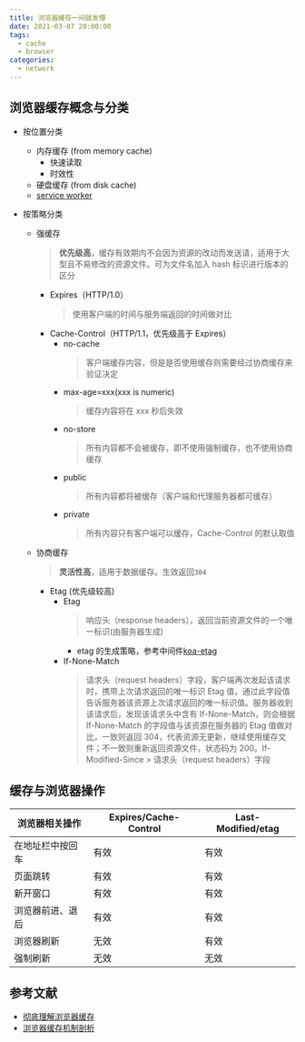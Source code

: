 ```yaml
---
title: 浏览器缓存一问就发懵
date: 2021-03-07 20:00:00
tags:
  - cache
  - browser
categories:
  - network
---
```


## 浏览器缓存概念与分类

- 按位置分类

  - 内存缓存 (from memory cache)
    - 快速读取
    - 时效性
  - 硬盘缓存 (from disk cache)
  - [service worker](https://x5.tencent.com/product/service-worker.html)

- 按策略分类
  - 强缓存
    > **优先级高**，缓存有效期内不会因为资源的改动而发送请，适用于大型且不易修改的资源文件。可为文件名加入 hash 标识进行版本的区分
    - Expires（HTTP/1.0）
      > 使用客户端的时间与服务端返回的时间做对比
    - Cache-Control（HTTP/1.1，优先级高于 Expires）
      - no-cache
        > 客户端缓存内容，但是是否使用缓存则需要经过协商缓存来验证决定
      - max-age=xxx(xxx is numeric)
        > 缓存内容将在 xxx 秒后失效
      - no-store
        > 所有内容都不会被缓存，即不使用强制缓存，也不使用协商缓存
      - public
        > 所有内容都将被缓存（客户端和代理服务器都可缓存）
      - private
        > 所有内容只有客户端可以缓存，Cache-Control 的默认取值
  - 协商缓存
    > **灵活性高**，适用于数据缓存。生效返回`304`
    - Etag (优先级较高)
      - Etag
        > 响应头（response headers），返回当前资源文件的一个唯一标识(由服务器生成)
        - etag 的生成策略，参考中间件[koa-etag](https://github.com/koajs/etag)
      - If-None-Match
        > 请求头（request headers）字段，客户端再次发起该请求时，携带上次请求返回的唯一标识 Etag 值，通过此字段值告诉服务器该资源上次请求返回的唯一标识值。服务器收到该请求后，发现该请求头中含有 If-None-Match，则会根据 If-None-Match 的字段值与该资源在服务器的 Etag 值做对比，一致则返回 304，代表资源无更新，继续使用缓存文件；不一致则重新返回资源文件，状态码为 200。If-Modified-Since > 请求头（request headers）字段

## 缓存与浏览器操作

| 浏览器相关操作   | Expires/Cache-Control | Last-Modified/etag |
| ---------------- | --------------------- | ------------------ |
| 在地址栏中按回车 | 有效                  | 有效               |
| 页面跳转         | 有效                  | 有效               |
| 新开窗口         | 有效                  | 有效               |
| 浏览器前进、退后 | 有效                  | 有效               |
| 浏览器刷新       | 无效                  | 有效               |
| 强制刷新         | 无效                  | 无效               |

## 参考文献

- [彻底理解浏览器缓存](https://juejin.cn/post/6844903593275817998)
- [浏览器缓存机制剖析](https://mp.weixin.qq.com/s?__biz=MjM5MTA1MjAxMQ==&mid=2651226347&idx=1&sn=6dbccc54406f0b075671884b738b1e88&chksm=bd49596f8a3ed079f79cda4b90ac3cb3b1dbdb5bfb8aade962a16a323563bf26a0c75b0a5d7b&scene=21#wechat_redirect)
